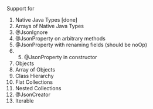 Support for

1. Native Java Types [done]
2. Arrays of Native Java Types
3. @JsonIgnore
4. @JsonProperty on arbitrary methods
5. @JsonProperty with renaming fields (should be noOp)
6.
    5. @JsonProperty in constructor
7. Objects
8. Array of Objects
9. Class Hierarchy
10. Flat Collections
11. Nested Collections
12. @JsonCreator
13. Iterable